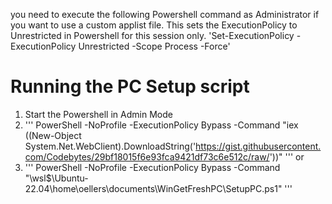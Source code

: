 you need to execute the following Powershell command as Administrator if you want to use a custom applist file. This sets the ExecutionPolicy to Unrestricted in Powershell for this session only.
'Set-ExecutionPolicy -ExecutionPolicy Unrestricted -Scope Process -Force'

# Running the PC Setup script
1. Start the Powershell in Admin Mode
2. '''
   PowerShell -NoProfile -ExecutionPolicy Bypass -Command "iex ((New-Object System.Net.WebClient).DownloadString('https://gist.githubusercontent.com/Codebytes/29bf18015f6e93fca9421df73c6e512c/raw/'))"
   '''
or
3.   '''
     PowerShell -NoProfile -ExecutionPolicy Bypass -Command "\\wsl$\Ubuntu-22.04\home\oellers\documents\WinGetFreshPC\SetupPC.ps1"
     '''